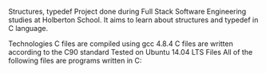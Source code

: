 Structures, typedef
Project done during Full Stack Software Engineering studies at Holberton School. It aims to learn about structures and typedef in C language.

Technologies
C files are compiled using gcc 4.8.4
C files are written according to the C90 standard
Tested on Ubuntu 14.04 LTS
Files
All of the following files are programs written in C:



